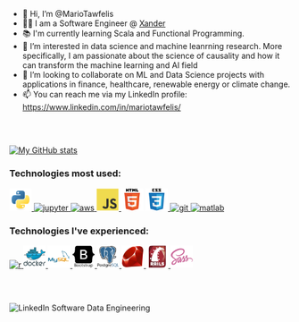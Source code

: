 - 👋 Hi, I’m @MarioTawfelis
- 👨‍💻 I am a Software Engineer @ <a href="https://www.xandertalent.com/">Xander</a>
- 📚 I'm currently learning Scala and Functional Programming.
- 👀 I’m interested in data science and machine leanrning research. More specifically, I am passionate about the science of causality and how it can transform the machine learning and AI field
- 💞️ I’m looking to collaborate on ML and Data Science projects with applications in finance, healthcare, renewable energy or climate change.
- 📫 You can reach me via my LinkedIn profile: https://www.linkedin.com/in/mariotawfelis/

##
<br/>

[![My GitHub stats](https://github-readme-stats.vercel.app/api?username=MarioTawfelis)](https://github.com/anuraghazra/github-readme-stats)



          
### Technologies most used:
<p align="left"> 
<a href="https://www.python.org" target="_blank" rel="noreferrer"> 
<img src="https://raw.githubusercontent.com/devicons/devicon/master/icons/python/python-original.svg" alt="python" width="40" height="40"/> </a>  
<a href="https://jupyter.org/" target="_blank" rel="noreferrer"> 
<img src="https://cdn.jsdelivr.net/gh/devicons/devicon/icons/jupyter/jupyter-original-wordmark.svg" alt="jupyter" width="40" height="40"/>
<a href="https://aws.amazon.com" target="_blank" rel="noreferrer"> 
<img src="https://cdn.jsdelivr.net/gh/devicons/devicon/icons/amazonwebservices/amazonwebservices-original.svg" alt="aws" width="40" height="40"/> </a> 
<a href="https://www.w3.org/html/" target="_blank" rel="noreferrer">
<a href="https://developer.mozilla.org/en-US/docs/Web/JavaScript" target="_blank" rel="noreferrer"> 
 <img src="https://raw.githubusercontent.com/devicons/devicon/master/icons/javascript/javascript-original.svg" alt="javascript" width="40" height="40"/> </a>
<img src="https://raw.githubusercontent.com/devicons/devicon/master/icons/html5/html5-original-wordmark.svg" alt="html5" width="40" height="40"/> </a> 
<a href="https://www.w3schools.com/css/" target="_blank" rel="noreferrer"> 
<img src="https://raw.githubusercontent.com/devicons/devicon/master/icons/css3/css3-original-wordmark.svg" alt="css3" width="40" height="40"/> </a> 
<a href="https://git-scm.com/" target="_blank" rel="noreferrer"> 
<img src="https://www.vectorlogo.zone/logos/git-scm/git-scm-icon.svg" alt="git" width="40" height="40"/> </a>
<a href="https://www.mathworks.com/products/matlab.html" target="_blank" rel="noreferrer"> 
<img src="https://cdn.jsdelivr.net/gh/devicons/devicon/icons/matlab/matlab-original.svg" alt="matlab" width="40" height="40"/> </a> 
</p>
          
          
          

### Technologies I've experienced:
<p align="left">
<a href="https://www.r-project.org/" target="_blank" rel="noreferrer"> 
<img src="https://cdn.jsdelivr.net/gh/devicons/devicon/icons/r/r-original.svg" alt="r" width="40" height="40"/> </a>       
<a href="https://www.docker.com/" target="_blank" rel="noreferrer"> 
<img src="https://raw.githubusercontent.com/devicons/devicon/master/icons/docker/docker-original-wordmark.svg" alt="docker" width="40" height="40"/> </a> 
<a href="https://www.mysql.com/" target="_blank" rel="noreferrer"> 
<img src="https://raw.githubusercontent.com/devicons/devicon/master/icons/mysql/mysql-original-wordmark.svg" alt="mysql" width="40" height="40"/> </a> 
<a href="https://getbootstrap.com" target="_blank" rel="noreferrer"> 
<img src="https://raw.githubusercontent.com/devicons/devicon/master/icons/bootstrap/bootstrap-plain-wordmark.svg" alt="bootstrap" width="40" height="40"/> </a> 
<a href="https://www.postgresql.org" target="_blank" rel="noreferrer"> 
<img src="https://raw.githubusercontent.com/devicons/devicon/master/icons/postgresql/postgresql-original-wordmark.svg" alt="postgresql" width="40" height="40"/> </a>
<a href="https://www.ruby-lang.org/en/" target="_blank" rel="noreferrer"> 
<img src="https://raw.githubusercontent.com/devicons/devicon/master/icons/ruby/ruby-original.svg" alt="ruby" width="40" height="40"/> </a> 
<a href="https://rubyonrails.org" target="_blank" rel="noreferrer"> 
<img src="https://raw.githubusercontent.com/devicons/devicon/master/icons/rails/rails-original-wordmark.svg" alt="rails" width="40" height="40"/> </a> 
<a href="https://sass-lang.com" target="_blank" rel="noreferrer">
<img src="https://raw.githubusercontent.com/devicons/devicon/master/icons/sass/sass-original.svg" alt="sass" width="40" height="40"/> </a> 
</p>

##
<br/>

![LinkedIn Software   Data Engineering](https://user-images.githubusercontent.com/85391216/221840948-ce6c53c9-567f-4d8d-9feb-be55359de81e.png)

<!---
MarioTawfelis/MarioTawfelis is a ✨ special ✨ repository because its `README.md` (this file) appears on your GitHub profile.
You can click the Preview link to take a look at your changes.
--->
